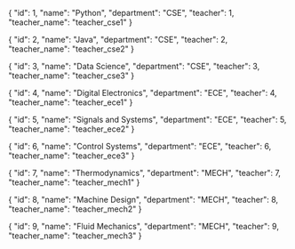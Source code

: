 {
  "id": 1,
  "name": "Python",
  "department": "CSE",
  "teacher": 1,
  "teacher_name": "teacher_cse1"
}

{
  "id": 2,
  "name": "Java",
  "department": "CSE",
  "teacher": 2,
  "teacher_name": "teacher_cse2"
}

{
  "id": 3,
  "name": "Data Science",
  "department": "CSE",
  "teacher": 3,
  "teacher_name": "teacher_cse3"
}

{
  "id": 4,
  "name": "Digital Electronics",
  "department": "ECE",
  "teacher": 4,
  "teacher_name": "teacher_ece1"
}

{
  "id": 5,
  "name": "Signals and Systems",
  "department": "ECE",
  "teacher": 5,
  "teacher_name": "teacher_ece2"
}

{
  "id": 6,
  "name": "Control Systems",
  "department": "ECE",
  "teacher": 6,
  "teacher_name": "teacher_ece3"
}

{
  "id": 7,
  "name": "Thermodynamics",
  "department": "MECH",
  "teacher": 7,
  "teacher_name": "teacher_mech1"
}

{
  "id": 8,
  "name": "Machine Design",
  "department": "MECH",
  "teacher": 8,
  "teacher_name": "teacher_mech2"
}

{
  "id": 9,
  "name": "Fluid Mechanics",
  "department": "MECH",
  "teacher": 9,
  "teacher_name": "teacher_mech3"
}
